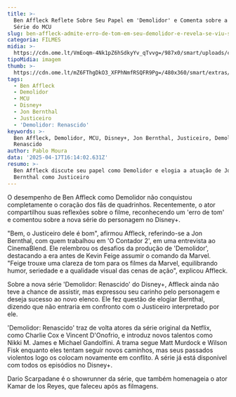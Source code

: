 ```yaml
---
title: >-
  Ben Affleck Reflete Sobre Seu Papel em 'Demolidor' e Comenta sobre a Nova
  Série do MCU
slug: ben-affleck-admite-erro-de-tom-em-seu-demolidor-e-revela-se-viu-srie-do-mcu
categoria: FILMES
midia: >-
  https://cdn.ome.lt/VmEoqm-4Nk1pZ6hSdkyYv_qTvvg=/987x0/smart/uploads/conteudo/fotos/OMELETE_CAPA_-_2025-04-17T123359.642.png
tipoMidia: imagem
thumb: >-
  https://cdn.ome.lt/mZ6FThgDkO3_XFPhNmfRSQFR9Pg=/480x360/smart/extras/conteudos/omelete_THUMB_-_2025-04-17T123348.964.png
tags:
  - Ben Affleck
  - Demolidor
  - MCU
  - Disney+
  - Jon Bernthal
  - Justiceiro
  - 'Demolidor: Renascido'
keywords: >-
  Ben Affleck, Demolidor, MCU, Disney+, Jon Bernthal, Justiceiro, Demolidor:
  Renascido
author: Pablo Moura
data: '2025-04-17T16:14:02.631Z'
resumo: >-
  Ben Affleck discute seu papel como Demolidor e elogia a atuação de Jon
  Bernthal como Justiceiro
---
```


O desempenho de Ben Affleck como Demolidor não conquistou completamente o coração dos fãs de quadrinhos. Recentemente, o ator compartilhou suas reflexões sobre o filme, reconhecendo um 'erro de tom' e comentou sobre a nova série do personagem no Disney+.

"Bem, o Justiceiro dele é bom", afirmou Affleck, referindo-se a Jon Bernthal, com quem trabalhou em 'O Contador 2', em uma entrevista ao CinemaBlend. Ele relembrou os desafios da produção de 'Demolidor', destacando a era antes de Kevin Feige assumir o comando da Marvel. "Feige trouxe uma clareza de tom para os filmes da Marvel, equilibrando humor, seriedade e a qualidade visual das cenas de ação", explicou Affleck.

Sobre a nova série 'Demolidor: Renascido' do Disney+, Affleck ainda não teve a chance de assistir, mas expressou seu carinho pelo personagem e deseja sucesso ao novo elenco. Ele fez questão de elogiar Bernthal, dizendo que não entraria em confronto com o Justiceiro interpretado por ele.

'Demolidor: Renascido' traz de volta atores da série original da Netflix, como Charlie Cox e Vincent D'Onofrio, e introduz novos talentos como Nikki M. James e Michael Gandolfini. A trama segue Matt Murdock e Wilson Fisk enquanto eles tentam seguir novos caminhos, mas seus passados violentos logo os colocam novamente em conflito. A série já está disponível com todos os episódios no Disney+.

Dario Scarpadane é o showrunner da série, que também homenageia o ator Kamar de los Reyes, que faleceu após as filmagens.
